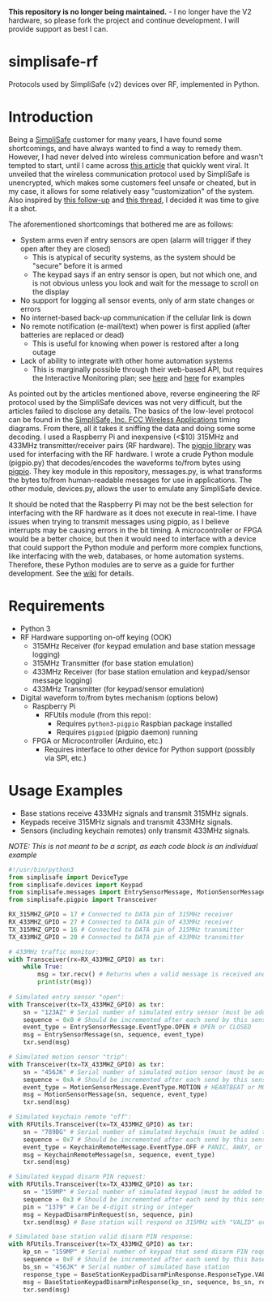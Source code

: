 **This repository is no longer being maintained.** - I no longer have the V2 hardware, so please fork the project and continue development.  I will provide support as best I can.

# simplisafe-rf
Protocols used by SimpliSafe (v2) devices over RF, implemented in Python.

# Introduction
Being a [SimpliSafe](https://www.simplisafe.com) customer for many years, I have found some shortcomings, and have always wanted to find a way to remedy them.  However, I had never delved into wireless communication before and wasn't tempted to start, until I came across [this article](http://blog.ioactive.com/2016/02/remotely-disabling-wireless-burglar.html) that quickly went viral.  It unveiled that the wireless communication protocol used by SimpliSafe is unencrypted, which makes some customers feel unsafe or cheated, but in my case, it allows for some relatively easy "customization" of the system.  Also inspired by [this follow-up](http://greatscottgadgets.com/2016/02-19-low-cost-simplisafe-attacks/) and [this thread](https://news.ycombinator.com/item?id=11125223), I decided it was time to give it a shot.

The aforementioned shortcomings that bothered me are as follows:
* System arms even if entry sensors are open (alarm will trigger if they open after they are closed)
    * This is atypical of security systems, as the system should be "secure" before it is armed
    * The keypad says if an entry sensor is open, but not which one, and is not obvious unless you look and wait for the message to scroll on the display
* No support for logging all sensor events, only of arm state changes or errors
* No internet-based back-up communication if the cellular link is down
* No remote notification (e-mail/text) when power is first applied (after batteries are replaced or dead)
    * This is useful for knowing when power is restored after a long outage
* Lack of ability to integrate with other home automation systems
    * This is marginally possible through their web-based API, but requires the Interactive Monitoring plan; see [here](/greencoder/simplisafe-python) and [here](/searls/simplisafe) for examples

As pointed out by the articles mentioned above, reverse engineering the RF protocol used by the SimpliSafe devices was not very difficult, but the articles failed to disclose any details.  The basics of the low-level protocol can be found in the [SimpliSafe, Inc. FCC Wireless Applications](https://fccid.io/U9K) timing diagrams.  From there, all it takes it sniffing the data and doing some some decoding.  I used a Raspberry Pi and inexpensive (<$10) 315MHz and 433MHz transmitter/receiver pairs (RF hardware).  The [pigpio library](http://abyz.co.uk/rpi/pigpio/) was used for interfacing with the RF hardware.  I wrote a crude Python module (pigpio.py) that decodes/encodes the waveforms to/from bytes using [pigpio](http://abyz.me.uk/rpi/pigpio/python.html). They key module in this repository, messages.py, is what transforms the bytes to/from human-readable messages for use in applications.  The other module, devices.py, allows the user to emulate any SimpliSafe device.

It should be noted that the Raspberry Pi may not be the best selection for interfacing with the RF hardware as it does not execute in real-time. I have issues when trying to transmit messages using pigpio, as I believe interrupts may be causing errors in the bit timing.  A microcontroller or FPGA would be a better choice, but then it would need to interface with a device that could support the Python module and perform more complex functions, like interfacing with the web, databases, or home automation systems.  Therefore, these Python modules are to serve as a guide for further development.  See the [wiki](https://github.com/bggardner/simplisafe-rf/wiki) for details.

# Requirements

* Python 3
* RF Hardware supporting on-off keying (OOK)
    * 315MHz Receiver (for keypad emulation and base station message logging)
    * 315MHz Transmitter (for base station emulation)
    * 433MHz Receiver (for base station emulation and keypad/sensor message logging)
    * 433MHz Transmitter (for keypad/sensor emulation)
* Digital waveform to/from bytes mechanism (options below)
    * Raspberry Pi
        * RFUtils module (from this repo):
            * Requires `python3-pigpio` Raspbian package installed
            * Requires `pigpiod` (pigpio daemon) running
    * FPGA or Microcontroller (Arduino, etc.)
        * Requires interface to other device for Python support (possibly via SPI, etc.)

# Usage Examples

* Base stations receive 433MHz signals and transmit 315MHz signals.
* Keypads receive 315MHz signals and transmit 433MHz signals.
* Sensors (including keychain remotes) only transmit 433MHz signals.

*NOTE: This is not meant to be a script, as each code block is an individual example*
```python
#!/usr/bin/python3
from simplisafe import DeviceType
from simplisafe.devices import Keypad
from simplisafe.messages import EntrySensorMessage, MotionSensorMessage, KeychainRemoteMessage, DisarmPinRequest, BaseStationKeypadDisarmPinResponse
from simplisafe.pigpio import Transceiver

RX_315MHZ_GPIO = 17 # Connected to DATA pin of 315MHz receiver
RX_433MHZ_GPIO = 27 # Connected to DATA pin of 433MHz receiver
TX_315MHZ_GPIO = 16 # Connected to DATA pin of 315MHz transmitter
TX_433MHZ_GPIO = 20 # Connected to DATA pin of 433MHz transmitter

# 433MHz traffic monitor:
with Transceiver(rx=RX_433MHZ_GPIO) as txr:
    while True:
        msg = txr.recv() # Returns when a valid message is received and parsed
        print(str(msg))
    
# Simulated entry sensor "open":
with Transceiver(tx=TX_433MHZ_GPIO) as txr:
    sn = "123AZ" # Serial number of simulated entry sensor (must be added to base station list of sensors)
    sequence = 0x0 # Should be incremented after each send by this sensor
    event_type = EntrySensorMessage.EventType.OPEN # OPEN or CLOSED
    msg = EntrySensorMessage(sn, sequence, event_type)
    txr.send(msg)

# Simulated motion sensor "trip":
with Transceiver(tx=TX_433MHZ_GPIO) as txr:
    sn = "456JK" # Serial number of simulated motion sensor (must be added to base station list of sensors)
    sequence = 0xA # Should be incremented after each send by this sensor
    event_type = MotionSensorMessage.EventType.MOTION # HEARTBEAT or MOTION
    msg = MotionSensorMessage(sn, sequence, event_type)
    txr.send(msg)

# Simulated keychain remote "off":
with RFUtils.Transceiver(tx=TX_433MHZ_GPIO) as txr:
    sn = "789BG" # Serial number of simulated keychain (must be added to base station list of sensors)
    sequence = 0x7 # Should be incremented after each send by this sensor
    event_type = KeychainRemoteMessage.EventType.OFF # PANIC, AWAY, or OFF
    msg = KeychainRemoteMessage(sn, sequence, event_type)
    txr.send(msg)

# Simulated keypad disarm PIN request:
with RFUtils.Transceiver(tx=TX_433MHZ_GPIO) as txr:
    sn = "159MP" # Serial number of simulated keypad (must be added to base station list of sensors)
    sequence = 0x3 # Should be incremented after each send by this sensor
    pin = "1379" # Can be 4-digit string or integer
    msg = KeypadDisarmPinRequest(sn, sequence, pin)
    txr.send(msg) # Base station will respond on 315MHz with "VALID" or "INVALID"

# Simulated base station valid disarm PIN response:
with RFUtils.Transceiver(tx=TX_433MHZ_GPIO) as txr:
    kp_sn = "159MP" # Serial number of keypad that send disarm PIN request
    sequence = 0xF # Should be incremented after each send by this base station
    bs_sn = "456JK" # Serial number of simulated base station
    response_type = BaseStationKeypadDisarmPinResponse.ResponseType.VALID # VALID or INVALID
    msg = BaseStationKeypadDisarmPinResponse(kp_sn, sequence, bs_sn, resposne_type)
    txr.send(msg)
```
